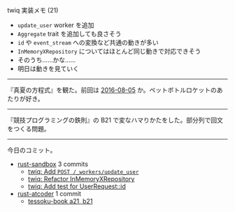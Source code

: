 twiq 実装メモ (21)

- `update_user` worker を追加
- `Aggregate` trait を追加しても良さそう
- `id` や `event_stream` への変換など共通の動きが多い
- `InMemoryXRepository` についてはほとんど同じ動きで対応できそう
- そのうち……かな……
- 明日は動きを見ていく

---

『真夏の方程式』を観た。前回は [2016-08-05] か。ペットボトルロケットのあたりが好き。

---

『競技プログラミングの鉄則』の B21 で変なハマりかたをした。部分列で回文をつくる問題。

---

今日のコミット。

- [rust-sandbox](https://github.com/bouzuya/rust-sandbox) 3 commits
  - [twiq: Add `POST /_workers/update_user`](https://github.com/bouzuya/rust-sandbox/commit/d4054e46a140f4c568493717a685754bc6866b56)
  - [twiq: Refactor InMemoryXRepository](https://github.com/bouzuya/rust-sandbox/commit/a79c0dba9abd6c9fcdcf8bb3ecef302018816972)
  - [twiq: Add test for UserRequest::id](https://github.com/bouzuya/rust-sandbox/commit/4e6f6ef0f8c74906a293bc1701e2baa6b2128d28)
- [rust-atcoder](https://github.com/bouzuya/rust-atcoder) 1 commit
  - [tessoku-book a21, b21](https://github.com/bouzuya/rust-atcoder/commit/a4641a7602ce23e6c2d27e313904f298cf9a95a7)

[2016-08-05]: https://blog.bouzuya.net/2016/08/05/
